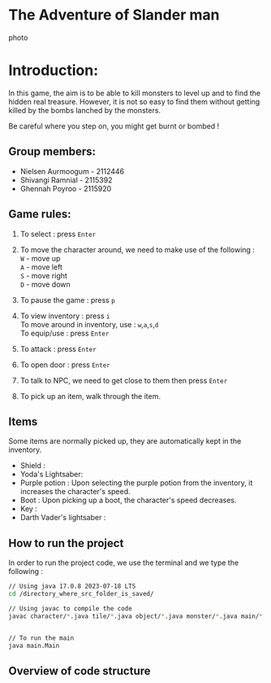 # The Adventure of Slander man
photo
# Introduction: 
In this game, the aim is to be able to kill monsters to level up and to find the hidden real treasure. However, it is not so easy to find them without getting killed by the bombs lanched by the monsters. 

Be careful where you step on, you might get burnt or bombed !
## Group members: 
* Nielsen Aurmoogum - 2112446
* Shivangi Ramnial - 2115392
* Ghennah Poyroo - 2115920

## Game rules:
1. To select : press `Enter `<br>
2. To move the character around, we need to make use of the following : 
<br> `W` - move up
<br> `A` - move left
<br> `S` - move right
<br> `D` - move down
3. To pause the game : press `p` <br>
4. To view inventory : press `i` <br>
To move around in inventory, use : `w`,`a`,`s`,`d`
<br> To equip/use : press `Enter`

5. To attack : press `Enter ` <br>

6. To open door : press `Enter  ` <br>
7. To talk to NPC, we need to get close to them then press `Enter`
8. To pick up an item, walk through the item.<br>

## Items
Some items are normally picked up, they are automatically kept in the inventory.
* Shield : 
* Yoda's Lightsaber:
* Purple potion : Upon selecting the purple potion from the inventory, it increases the character's speed.
* Boot : Upon picking up a boot, the character's speed decreases. 
* Key : 
* Darth Vader's lightsaber : 





## How to run the project 
In order to run the project code, we use the terminal and we type the following : 
```bash
// Using java 17.0.8 2023-07-18 LTS
cd /directory_where_src_folder_is_saved/ 

// Using javac to compile the code
javac character/*.java tile/*.java object/*.java monster/*.java main/*.java 


// To run the main
java main.Main

```
## Overview of code structure

